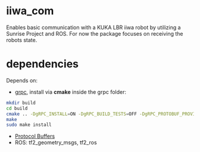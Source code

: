 # iiwa_com
Enables basic communication with a KUKA LBR iiwa robot by utilizing a Sunrise
Project and ROS. For now the package focuses on receiving the robots state.
  
# dependencies
Depends on:

- [grpc](https://grpc.io/docs/quickstart/cpp.html), install via **cmake** inside the grpc folder:
```bash
mkdir build
cd build
cmake .. -DgRPC_INSTALL=ON -DgRPC_BUILD_TESTS=OFF -DgRPC_PROTOBUF_PROVIDER=package -DgRPC_ZLIB_PROVIDER=package -DgRPC_CARES_PROVIDER=package -DgRPC_SSL_PROVIDER=package -DCMAKE_BUILD_TYPE=Release
make
sudo make install
```
- [Protocol Buffers](https://github.com/protocolbuffers/protobuf/tree/master/src)
- ROS: tf2_geometry_msgs, tf2_ros
